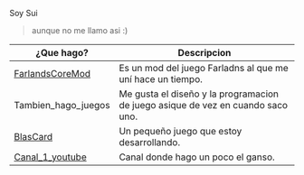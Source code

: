 Soy Sui  
> aunque no me llamo asi :)
    
|¿Que hago?| Descripcion |
| -------- | ------- |
| [FarlandsCoreMod](https://github.com/FarlandsModdingTeam/FarlandsCoreMod) | Es un mod del juego Farladns al que me uní hace un tiempo. |  
| Tambien_hago_juegos | Me gusta el diseño y la programacion de juego asique de vez en cuando saco uno. |  
| [BlasCard](https://github.com/PabloGHub/Cartas2D) | Un pequeño juego que estoy desarrollando. |
| [Canal_1_youtube](https://www.youtube.com/@Ssimplemente_sui/videos) | Canal donde hago un poco el ganso. | 
